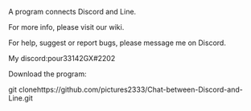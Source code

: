A program connects Discord and Line.

For more info, please visit our wiki.

For help, suggest or report bugs, please message me on Discord.

My discord:pour33142GX#2202

Download the program:

git clonehttps://github.com/pictures2333/Chat-between-Discord-and-Line.git
